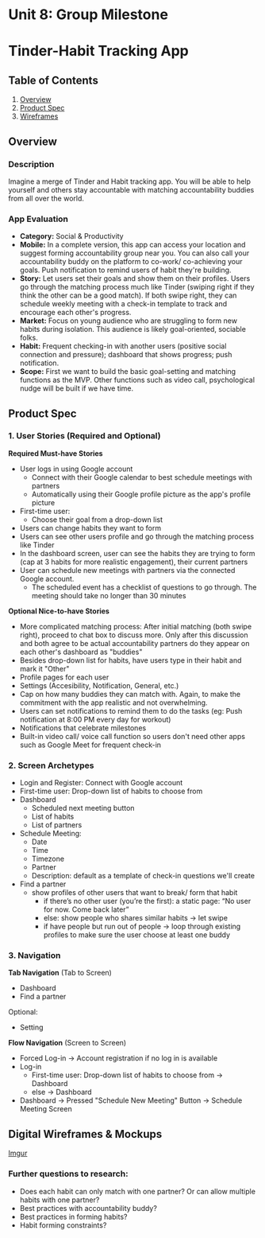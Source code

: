 Unit 8: Group Milestone
===



# Tinder-Habit Tracking App

## Table of Contents
1. [Overview](#Overview)
1. [Product Spec](#Product-Spec)
1. [Wireframes](#Wireframes)

## Overview
### Description
Imagine a merge of Tinder and Habit tracking app. You will be able to help yourself and others stay accountable with matching accountability buddies from all over the world. 

### App Evaluation
- **Category:** Social & Productivity
- **Mobile:** In a complete version, this app can access your location and suggest forming accountability group near you. You can also call your accountability buddy on the platform to co-work/ co-achieving your goals. Push notification to remind users of habit they're building.
- **Story:** Let users set their goals and show them on their profiles. Users go through the matching process much like Tinder (swiping right if they think the other can be a good match). If both swipe right, they can schedule weekly meeting with a check-in template to track and encourage each other's progress. 
- **Market:** Focus on young audience who are struggling to form new habits during isolation. This audience is likely goal-oriented, sociable folks.
- **Habit:** Frequent checking-in with another users (positive social connection and pressure); dashboard that shows progress; push notification.
- **Scope:** First we want to build the basic goal-setting and matching functions as the MVP. Other functions such as video call, psychological nudge will be built if we have time.

## Product Spec
### 1. User Stories (Required and Optional)

**Required Must-have Stories**

* User logs in using Google account
    * Connect with their Google calendar to best schedule meetings with partners
    * Automatically using their Google profile picture as the app's profile picture
* First-time user:
    * Choose their goal from a drop-down list
* Users can change habits they want to form
* Users can see other users profile and go through the matching process like Tinder
* In the dashboard screen, user can see the habits they are trying to form (cap at 3 habits for more realistic engagement), their current partners 
* User can schedule new meetings with partners via the connected Google account. 
    * The scheduled event has a checklist of questions to go through. The meeting should take no longer than 30 minutes


**Optional Nice-to-have Stories**

* More complicated matching process: After initial matching (both swipe right), proceed to chat box to discuss more. Only after this discussion and both agree to be actual accountability partners do they appear on each other's dashboard as "buddies"
* Besides drop-down list for habits, have users type in their habit and mark it "Other"
* Profile pages for each user
* Settings (Accesibility, Notification, General, etc.)
* Cap on how many buddies they can match with. Again, to make the commitment with the app realistic and not overwhelming.
* Users can set notifications to remind them to do the tasks (eg: Push notification at 8:00 PM every day for workout)
* Notifications that celebrate milestones 
* Built-in video call/ voice call function so users don't need other apps such as Google Meet for frequent check-in

### 2. Screen Archetypes

* Login and Register: Connect with Google account
* First-time user: Drop-down list of habits to choose from
* Dashboard
    * Scheduled next meeting button
    * List of habits
    * List of partners
* Schedule Meeting:
    * Date
    * Time
    * Timezone
    * Partner
    * Description: default as a template of check-in questions we'll create
* Find a partner 
    * show profiles of other users that want to break/ form that habit
        * if there’s no other user (you’re the first): a static page: “No user for now. Come back later”
        * else: show people who shares similar habits -> let swipe
	    * if have people but run out of people -> loop through existing profiles to make sure the user choose at least one buddy




### 3. Navigation

**Tab Navigation** (Tab to Screen)

* Dashboard
* Find a partner

Optional:
* Setting

**Flow Navigation** (Screen to Screen)
* Forced Log-in -> Account registration if no log in is available
* Log-in 
	* First-time user: Drop-down list of habits to choose from -> Dashboard
	* else -> Dashboard
* Dashboard -> Pressed "Schedule New Meeting" Button -> Schedule Meeting Screen


## Digital Wireframes & Mockups
[Imgur](https://imgur.com/0NzCxOF)


### Further questions to research:
* Does each habit can only match with one partner? Or can allow multiple habits with one partner?
* Best practices with accountability buddy? 
* Best practices in forming habits?
* Habit forming constraints?
